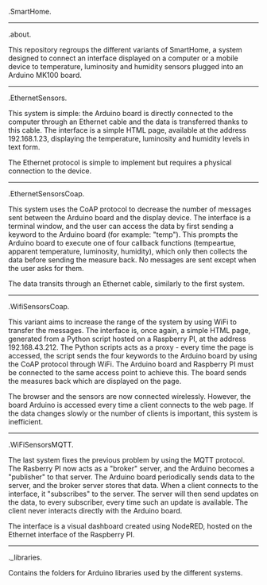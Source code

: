 .SmartHome.
___
.about.

This repository regroups the different variants of SmartHome, a system designed to connect an interface displayed on a computer or a mobile device to temperature, luminosity and humidity sensors plugged into an Arduino MK100 board.
___
.EthernetSensors.

This system is simple: the Arduino board is directly connected to the computer through an Ethernet cable and the data is transferred thanks to this cable. The interface is a simple HTML page, available at the address 192.168.1.23, displaying the temperature, luminosity and humidity levels in text form.

The Ethernet protocol is simple to implement but requires a physical connection to the device. 
___
.EthernetSensorsCoap.

This system uses the CoAP protocol to decrease the number of messages sent between the Arduino board and the display device. The interface is a terminal window, and the user can access the data by first sending a keyword to the Arduino board (for example: "temp"). This prompts the Arduino board to execute one of four callback functions (tempeartue, apparent temperature, luminosity, humidity), which only then collects the data before sending the measure back.
No messages are sent except when the user asks for them.

The data transits through an Ethernet cable, similarly to the first system.
___
.WifiSensorsCoap.

This variant aims to increase the range of the system by using WiFi to transfer the messages. The interface is, once again, a simple HTML page, generated from a Python script hosted on a Raspberry PI, at the address 192.168.43.212. The Python scripts acts as a proxy - every time the page is accessed, the script sends the four keywords to the Arduino board by using the CoAP protocol through WiFi. The Arduino board and Raspberry PI must be connected to the same access point to achieve this. The board sends the measures back which are displayed on the page.

The browser and the sensors are now connected wirelessly. However, the board Arduino is accessed every time a client connects to the web page. If the data changes slowly or the number of clients is important, this system is inefficient.
___
.WiFiSensorsMQTT.

The last system fixes the previous problem by using the MQTT protocol. The Rasberry PI now acts as a "broker" server, and the Arduino becomes a "publisher" to that server. The Arduino board periodically sends data to the server, and the broker server stores that data. When a client connects to the interface, it "subscribes" to the server. The server will then send updates on the data, to every subscriber, every time such an update is available. The client never interacts directly with the Arduino board.

The interface is a visual dashboard created using NodeRED, hosted on the Ethernet interface of the Raspberry PI.
___
._libraries.

Contains the folders for Arduino libraries used by the different systems.